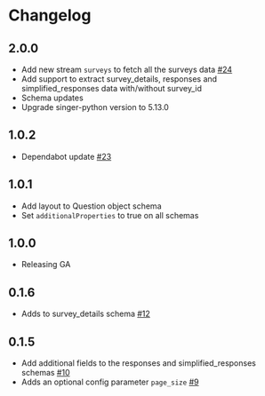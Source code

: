 # Changelog

## 2.0.0
  * Add new stream `surveys` to fetch all the surveys data [#24](https://github.com/singer-io/tap-surveymonkey/pull/24)
  * Add support to extract survey_details, responses and simplified_responses data with/without survey_id
  * Schema updates
  * Upgrade singer-python version to 5.13.0

## 1.0.2
  * Dependabot update [#23](https://github.com/singer-io/tap-surveymonkey/pull/23)

## 1.0.1
  * Add layout to Question object schema
  * Set `additionalProperties` to true on all schemas

## 1.0.0
  * Releasing GA

## 0.1.6
  * Adds to survey_details schema [#12](https://github.com/singer-io/tap-surveymonkey/pull/12)

## 0.1.5
  * Add additional fields to the responses and simplified_responses schemas [#10](https://github.com/singer-io/tap-surveymonkey/pull/10)
  * Adds an optional config parameter `page_size` [#9](https://github.com/singer-io/tap-surveymonkey/pull/9)